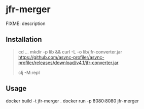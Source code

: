 # jfr-merger

FIXME: description

## Installation

> cd ...
> mkdir -p lib && curl -L -o lib/jfr-converter.jar https://github.com/async-profiler/async-profiler/releases/download/v4.1/jfr-converter.jar
>
> clj -M:repl

## Usage

docker build -t jfr-merger .
docker run -p 8080:8080 jfr-merger